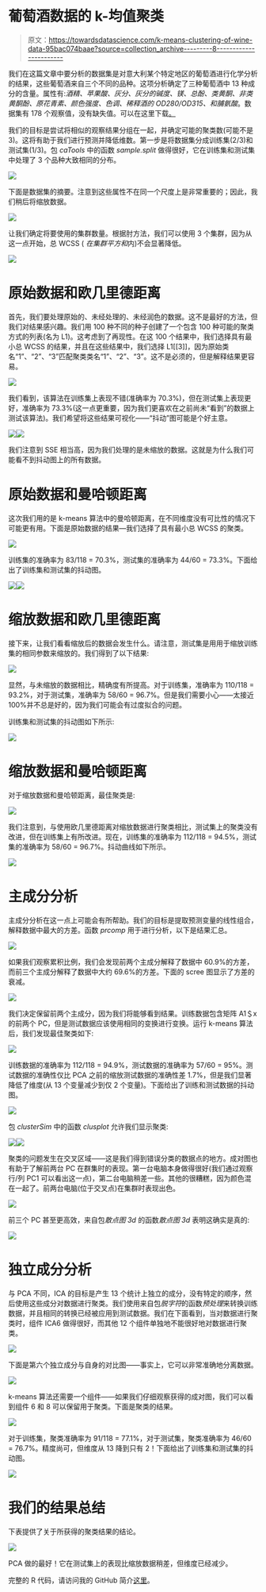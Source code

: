 # 葡萄酒数据的 k-均值聚类

> 原文：<https://towardsdatascience.com/k-means-clustering-of-wine-data-95bac074baae?source=collection_archive---------8----------------------->

我们在这篇文章中要分析的数据集是对意大利某个特定地区的葡萄酒进行化学分析的结果，这些葡萄酒来自三个不同的品种。这项分析确定了三种葡萄酒中 13 种成分的含量。属性有:*酒精、苹果酸、灰分、灰分的碱度、镁、总酚、类黄酮、非类黄酮酚、原花青素、颜色强度、色调、稀释酒的 OD280/OD315、*和*脯氨酸*。数据集有 178 个观察值，没有缺失值。可以在这里下载[。](https://archive.ics.uci.edu/ml/datasets/wine)

我们的目标是尝试将相似的观察结果分组在一起，并确定可能的聚类数(可能不是 3)。这将有助于我们进行预测并降低维数。第一步是将数据集分成训练集(2/3)和测试集(1/3)。包 *caTools* 中的函数 *sample.split* 做得很好，它在训练集和测试集中处理了 3 个品种大致相同的分布。

![](img/245a34cf171ba107712c86d6e8412bc1.png)

下面是数据集的摘要。注意到这些属性不在同一个尺度上是非常重要的；因此，我们稍后将缩放数据。

![](img/4ae544b7c4f8a112572d4fdc75a003a1.png)

让我们确定将要使用的集群数量。根据肘方法，我们可以使用 3 个集群，因为从这一点开始，总 WCSS ( *在集群平方和*内)不会显著降低。

![](img/027c734f8666177d4c3da8fe5025cf65.png)

# 原始数据和欧几里德距离

首先，我们要处理原始的、未经处理的、未经润色的数据。这不是最好的方法，但我们对结果感兴趣。我们用 100 种不同的种子创建了一个包含 100 种可能的聚类方式的列表(名为 L1)。这考虑到了再现性。在这 100 个结果中，我们选择具有最小总 WCSS 的结果，并且在这些结果中，我们选择 L1[[3]]，因为原始类名“1”、“2”、“3”匹配聚类类名“1”、“2”、“3”。这不是必须的，但是解释结果更容易。

![](img/cc38952e8f78bde8f2e8bed53fef04a8.png)

我们看到，该算法在训练集上表现不错(准确率为 70.3%)，但在测试集上表现更好，准确率为 73.3%(这一点更重要，因为我们更喜欢在之前尚未“看到”的数据上测试该算法)。我们希望将这些结果可视化——“抖动”图可能是个好主意。

![](img/2c725e4452c4a7f311282d6e1f893886.png)![](img/abb98753925e509fdf840b355d90bc9d.png)

我们注意到 SSE 相当高，因为我们处理的是未缩放的数据。这就是为什么我们可能看不到抖动图上的所有数据。

# 原始数据和曼哈顿距离

这次我们用的是 k-means 算法中的曼哈顿距离，在不同维度没有可比性的情况下可能更有用。下面是原始数据的结果—我们选择了具有最小总 WCSS 的聚类。

![](img/84af440556407493e4b123a3acdec5c9.png)

训练集的准确率为 83/118 = 70.3%，测试集的准确率为 44/60 = 73.3%。下面给出了训练集和测试集的抖动图。

![](img/07d06efa5381cff82f28c62fcaab94f1.png)![](img/81e5d4d87dd26e633c9bef1e29b74f25.png)

# 缩放数据和欧几里德距离

接下来，让我们看看缩放后的数据会发生什么。请注意，测试集是用用于缩放训练集的相同参数来缩放的。我们得到了以下结果:

![](img/4cd4900709fad3b2d1b7cfdcd3a61e26.png)

显然，与未缩放的数据相比，精确度有所提高。对于训练集，准确率为 110/118 = 93.2%，对于测试集，准确率为 58/60 = 96.7%。但是我们需要小心——太接近 100%并不总是好的，因为我们可能会有过度拟合的问题。

训练集和测试集的抖动图如下所示:

![](img/fc7eff69c701ea9033fb8df8b2eb5c92.png)

# 缩放数据和曼哈顿距离

对于缩放数据和曼哈顿距离，最佳聚类是:

![](img/1f1173aead9a1e146298f299ad2f5d22.png)

我们注意到，与使用欧几里德距离对缩放数据进行聚类相比，测试集上的聚类没有改进，但在训练集上有所改进。现在，训练集的准确率为 112/118 = 94.5%，测试集的准确率为 58/60 = 96.7%。抖动曲线如下所示。

![](img/6893a75ebc31d90554dc2f6462362db4.png)

# 主成分分析

主成分分析在这一点上可能会有所帮助。我们的目标是提取预测变量的线性组合，解释数据中最大的方差。函数 *prcomp* 用于进行分析，以下是结果汇总。

![](img/a52c020a22cf2fe9efe8e93bc0dd72a1.png)

如果我们观察累积比例，我们会发现前两个主成分解释了数据中 60.9%的方差，而前三个主成分解释了数据中大约 69.6%的方差。下面的 scree 图显示了方差的衰减。

![](img/4c0d115a1eefa30dd422f8c0078af5bb.png)

我们决定保留前两个主成分，因为我们将能够看到结果。训练数据包含矩阵 A1＄x 的前两个 PC，但是测试数据应该使用相同的变换进行变换。运行 k-means 算法后，我们发现最佳聚类如下:

![](img/4190f9615248bce8add6929821f5261f.png)

训练数据的准确率为 112/118 = 94.9%，测试数据的准确率为 57/60 = 95%。测试数据的准确性仅比 PCA 之前的缩放测试数据的准确性差 1.7%，但是我们显著降低了维度(从 13 个变量减少到仅 2 个变量)。下面给出了训练和测试数据的抖动图。

![](img/cde8c912260ae9853bffdf52dd3166df.png)

包 *clusterSim* 中的函数 *clusplot* 允许我们显示聚类:

![](img/f19254e3a189662a089500be79e07fb4.png)![](img/b509db6fbbea8c43fc51c4ded18fa560.png)

聚类的问题发生在交叉区域——这是我们得到错误分类的数据点的地方。成对图也有助于了解前两台 PC 在群集时的表现。第一台电脑本身做得很好(我们通过观察行/列 PC1 可以看出这一点)，第二台电脑稍差一些。其他的很糟糕，因为颜色混在一起了。前两台电脑(位于交叉点)在集群时表现出色。

![](img/3911d99dc496d889715cef156a150e23.png)

前三个 PC 甚至更高效，来自包*散点图 3d* 的函数*散点图 3d* 表明这确实是真的:

![](img/46a995f3d3eb0911eda8319c0183f5d8.png)

# 独立成分分析

与 PCA 不同，ICA 的目标是产生 13 个统计上独立的成分，没有特定的顺序，然后使用这些成分对数据进行聚类。我们使用来自包*脱字符*的函数*预处理*来转换训练数据，并且相同的转换已经被应用到测试数据。我们在下面看到，当对数据进行聚类时，组件 ICA6 做得很好，而其他 12 个组件单独地不能很好地对数据进行聚类。

![](img/504a8644468565fdfa8cb28718f4cc1e.png)

下面是第六个独立成分与自身的对比图——事实上，它可以非常准确地分离数据。

![](img/11d83d4f7a3f910fed4dfa4403f2ebda.png)

k-means 算法还需要一个组件——如果我们仔细观察获得的成对图，我们可以看到组件 6 和 8 可以保留用于聚类。下面是聚类的结果。

![](img/5aa127be15eee8165893e9af209e8b65.png)

对于训练集，聚类准确率为 91/118 = 77.1%，对于测试集，聚类准确率为 46/60 = 76.7%。精度尚可，但维度从 13 降到只有 2！下面给出了训练集和测试集的抖动图。

![](img/17db3c9b6df771e84cee8432330573c2.png)

# 我们的结果总结

下表提供了关于所获得的聚类结果的结论。

![](img/4d8bfb73c23b76e65e76d87f26b775da.png)

PCA 做的最好！它在测试集上的表现比缩放数据稍差，但维度已经减少。

完整的 R 代码，请访问我的 GitHub 简介[这里](https://github.com/dinajankovic/K-Means-Clustering-Wine-Data)。